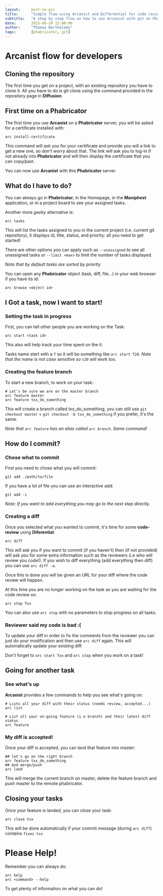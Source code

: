 ```yaml
---
layout:     post-no-pic
title:      "Simple flow using Arcanist and Differential for code review (Part 1)"
subtitle:   "A step by step flow on how to use Arcanist with git on Phabricator, including pre-push code review. In this first part we will focus on the developer flow"
date:       2015-08-20 12:00:00
author:     "Thomas Barthelemy"
tags:       [phabricator, git]
---
```


# Arcanist flow for developers

## Cloning the repository
The first time you get on a project, with an existing repository you have to clone it.
All you have to do is git clone using the command provided in the repository page in **Diffusion**.

## First time on a Phabricator
The first time you use **Arcanist** on a **Phabricator** server, you will be asked for a certificate installed with:

    arc install-certificate

This command will ask you for your certificate and provide you will a link to get a new one, so don't worry about that.
The link will ask you to log-in if not already into **Phabricator** and will then display the certificate
that you can copy/past.

You can now use **Arcanist** with this **Phabricator** server.

## What do I have to do?

You can always go in **Phabricator**, in the Homepage, in the **Maniphest** application,
or in a project board to see your assigned tasks.

Another more *geeky* alternative is:

    arc tasks

This will list the tasks assigned to you in the current project (i.e. current git repository),
it displays id, title, status, and priority: all you need to get started!

There are other options you can apply such as `--unassigned` to see all unassigned tasks
or `--limit <max>` to limit the number of tasks displayed.

*Note that by default tasks are sorted by priority*

You can open any **Phabricator** object (task, diff, file...) in your web browser if you have its id:

    arc browse <object id>

## I Got a task, now I want to start!

### Setting the task in progress
First, you can tell other people you are working on the Task:

	arc start <task id>

This also will help track your time spent on the it.

Tasks name start with a `T` so it will be something like `arc start T20`.
*Note that the name is not case sensitive so `t20` will work too.*

### Creating the feature branch 
	
To start a new branch, to work on your task:

	# Let's be sure we are on the master branch
	arc feature master
    arc feature txx_do_something

This will create a branch called txx_do_something,
you can still use `git checkout master` + `git checkout -b txx_do_something` if you prefer, it's the same.

*Note that `arc feature` has an alias called `arc branch`. Same command!*

## How do I commit?

### Chose what to commit

First you need to chose what you will commit:

	git add ./path/to/file

If you have a lot of file you can use an interactive add:

	git add -i
	
*Note: If you want to add everything you may go to the next step directly.*

### Creating a diff

Once you selected what you wanted to commit, it's time for some **code-review** using **Diferential**:

    arc diff

This will ask you if you want to commit (if you haven't) then (if not provided) will ask you for some extra information
such as the reviewers (i.e who will review you code!).
If you wish to diff everything (add everything then diff) you can use `arc diff -a`.

Once this is done you will be given an URL for your diff where the code review will happen.

At this time you are no longer working on the task as you are waiting for the code review so:

    arc stop Txx

You can also use `arc stop` with no parameters to stop progress on all tasks.

### Reviewer said my code is bad :(

To update your diff in order to fix the comments from the reviewer you can just do your modification and then use
`arc diff` again. This will automatically update your existing diff.

Don't forget to `arc start Txx` and `arc stop` when you work on a task!

## Going for another task

### See what's up

**Arcanist** provides a few commands to help you see what's going on:

    # Lists all your diff with their status (needs review, accepted...)
    arc list
	
	# List all your on-going feature (i.e branch) and their latest diff status
	arc feature

### My diff is accepted!

Once your diff is accepted, you can land that feature into master:

	## let's go on the right branch
    arc feature txx_do_something
	## And merge/push
	arc land

This will merge the current branch on master, delete the feature branch and push master to the remote phabricator.

## Closing your tasks

Once your feature is landed, you can close your task:

    arc close txx
	
This will be done automatically if your commit message (during `arc diff`) contains `fixes txx`

# Please Help!

Remember you can always do:

	arc help
	arc <command> --help
	
To get plenty of information on what you can do!
